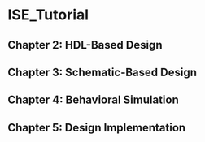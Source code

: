 # ISE_Tutorial
## Chapter 2: HDL-Based Design
## Chapter 3: Schematic-Based Design
## Chapter 4: Behavioral Simulation
## Chapter 5: Design Implementation